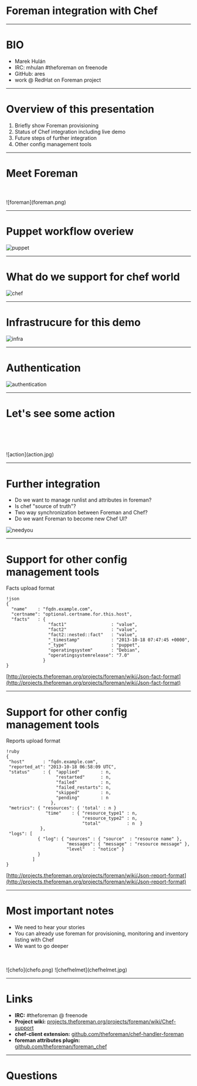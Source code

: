 # Foreman integration with Chef

---

# BIO

* Marek Hulán
* IRC: mhulan #theforeman on freenode
* GitHub: ares
* work @ RedHat on Foreman project

---

# Overview of this presentation

1. Briefly show Foreman provisioning
2. Status of Chef integration including live demo
3. Future steps of further integration
4. Other config management tools

---

# Meet Foreman

<br />
<br />
![foreman](foreman.png)

---

# Puppet workflow overiew

![puppet](puppet.svg)
     
---

# What do we support for chef world

![chef](chef.svg)

---

# Infrastrucure for this demo

![infra](infra.svg)

---

# Authentication

![authentication](authentication.svg)

---

# Let's see some action

<br />
<br />
<br />
<br />
![action](action.jpg)

---

# Further integration

* Do we want to manage runlist and attributes in foreman?
* Is chef "source of truth"?
* Two way synchronization between Foreman and Chef?
* Do we want Foreman to become new Chef UI?

![needyou](needyou.jpg)

---

# Support for other config management tools

Facts upload format

    !json
    {
      "name"    : "fqdn.example.com",
      "certname": "optional.certname.for.this.host",
      "facts"   : {
                    "fact1"                 : "value",
                    "fact2"                 : "value",
                    "fact2::nested::fact"   : "value",
                    "_timestamp"            : "2013-10-18 07:47:45 +0000",
                    "_type"                 : "puppet",
                    "operatingsystem"       : "Debian",
                    "operatingsystemrelease": "7.0"
                  }
    }

[http://projects.theforeman.org/projects/foreman/wiki/Json-fact-format](http://projects.theforeman.org/projects/foreman/wiki/Json-fact-format)

---

# Support for other config management tools

Reports upload format

    !ruby
    {
     "host"       : "fqdn.example.com",
     "reported_at": "2013-10-18 06:58:09 UTC",          
     "status"     : {  "applied"        : n,          
                       "restarted"      : n,          
                       "failed"         : n,          
                       "failed_restarts": n,          
                       "skipped"        : n,          
                       "pending"        : n           
                     },
     "metrics": { "resources": { 'total' : n }          
                   "time"    : { "resource_type1" : n,  
                                 "resource_type2" : n,  
                                 "total"          : n  }
                 },
     "logs": [ 
                { "log": { "sources" : { "source"  : "resource name" },   
                           "messages": { "message" : "resource message" },
                           "level"   : "notice" }                         
                }
              ]
    }

[http://projects.theforeman.org/projects/foreman/wiki/Json-report-format](http://projects.theforeman.org/projects/foreman/wiki/Json-report-format)

---

# Most important notes

* We need to hear your stories
* You can already use foreman for provisioning, monitoring and inventory listing with Chef
* We want to go deeper
<br />
<br />
![chefo](chefo.png)
![chefhelmet](chefhelmet.jpg)

---

# Links

* <b>IRC:</b> #theforeman @ freenode
* <b>Project wiki:</b> [projects.theforeman.org/projects/foreman/wiki/Chef-support](http://projects.theforeman.org/projects/foreman/wiki/Chef-support)
* <b>chef-client extension:</b> [github.com/theforeman/chef-handler-foreman](https://github.com/theforeman/chef-handler-foreman)
* <b>foreman attributes plugin:</b> <br /> [github.com/theforeman/foreman_chef](https://github.com/theforeman/foreman_chef)

---

# Questions


